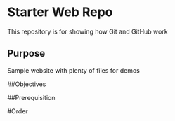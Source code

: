 # Starter Web Repo

This repository is for showing how Git and GitHub work

## Purpose

Sample website with plenty of files for demos

##Objectives

##Prerequisition

#Order